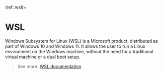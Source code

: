 (ref::wsl)=
# WSL

Windows Subsystem for Linux (WSL) is a Microsoft product, distributed as part
of Windows 10 and Windows 11. It allows the user to run a Linux environment on
the Windows machine, without the need for a traditional virtual machine or a
dual boot setup.

> See more: [WSL documentation](https://learn.microsoft.com/en-us/windows/wsl/about)
